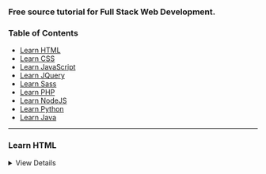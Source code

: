 ### Free source tutorial for Full Stack Web Development.

### Table of Contents

* [Learn HTML](#Learn-HTML)
* [Learn CSS](#Learn-CSS)
* [Learn JavaScript](#Learn-JavaScript)
* [Learn JQuery](#Learn-JQuery)
* [Learn Sass](#Learn-SAss)
* [Learn PHP](#Learn-PHP)
* [Learn NodeJS](#Learn-NodeJS)
* [Learn Python](#Learn-Python)
* [Learn Java](#Learn-JAVA)

---

### Learn HTML

<details>
  <summary>View Details</summary>
  
  
Master the skills required to become a Front-End Web Developer, and start
building beautiful, responsive websites optimized for mobile and desktop
performance.

1. [https://www.youtube.com/playlist?list=PLLnpHn493BHHhCVlCRhAMpeFwDH2BTE3p](https://www.youtube.com/playlist?list=PLLnpHn493BHHhCVlCRhAMpeFwDH2BTE3p)
  <details>
  
### Learn CSS
<details>
  <summary>View Details</summary>
 <details>

### Learn JavaScript
<details>
  <summary>View Details</summary>
 <details>
### Learn JQuery
<details>
  <summary>View Details</summary>
 <details>
### Learn Sass
<details>
  <summary>View Details</summary>
 <details>
### Learn PHP
<details>
  <summary>View Details</summary>
 <details>
### Learn Python
<details>
  <summary>View Details</summary>
 <details>
### Learn NodeJS
<details>
  <summary>View Details</summary>
 <details>
### Learn Java
<details>
  <summary>View Details</summary>
 <details>
